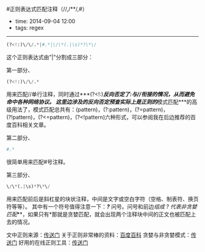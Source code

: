 #正则表达式匹配注释（//,/**/,#）

- time: 2014-09-04 12:00
- tags: regex

---

```Python
(?<!:)\/\/.*|#.*|\/\*(.|\s)*?\*\/
```

这个正则表达式由"|"分割成三部分：

第一部分、

```Python
(?<!:)\/\/.*
```

用来匹配//单行注释，同时通过***(?<!:)***反向否定了:与//衔接的情况，从而避免命中各种网络协议。
这里边涉及的反向否定预查实际上是正则的***模式匹配***的高级用法了，模式匹配总共有：(pattern)，(?:pattern)，(?=pattern)，(?!pattern)，(?<=pattern)，(?<!pattern)六种形式，可以参阅我在后边推荐的百度百科相关文章。

第二部分、

```Python
#.*
```

很简单用来匹配#号注释。

第三部分、

```Python
\/\*(.|\s)*?\*\/
```

用来匹配前后是斜杠星的块状注释，中间是文字或空白字符（空格、制表符、换页符等等）。
其中有一个符号值得注意一下：***?*** 问号。问号和前边*组成 *? 代表***非贪婪匹配***，如果只有*那就是贪婪匹配，就会出现两个注释块中间的正文也被匹配上去的情况。





文中正则来源：<a href="http://www.cnblogs.com/xiziyin/archive/2012/01/25/2329350.html">传送门</a>
关于正则非常棒的资料：<a href="http://baike.baidu.com/view/94238.htm?fr=aladdin">百度百科</a>
贪婪与非贪婪模式：<a href="http://blog.csdn.net/lxcnn/article/details/4756030">传送门</a>
好用的在线正则工具：<a href="http://www.regexr.com/v1/">传送门</a>